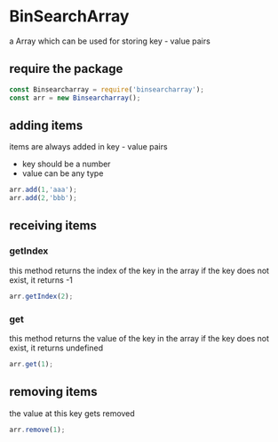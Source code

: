 # BinSearchArray

a Array which can be used for storing key - value pairs

## require the package
```javascript
const Binsearcharray = require('binsearcharray');
const arr = new Binsearcharray();

```

## adding items
items are always added in key - value pairs
* key should be a number
* value can be any type

```javascript
arr.add(1,'aaa');
arr.add(2,'bbb');

```

## receiving items
### getIndex
this method returns the index of the key in the array
if the key does not exist, it returns -1

```javascript
arr.getIndex(2);

```

### get
this method returns the value of the key in the array
if the key does not exist, it returns undefined

```javascript
arr.get(1);

```

## removing items
the value at this key gets removed

```javascript
arr.remove(1);

```

